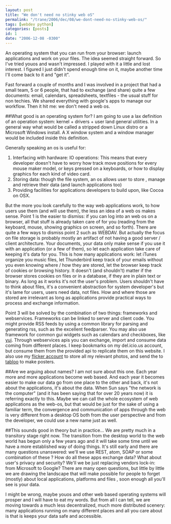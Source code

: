 ```yaml
---
layout: post
title: "We don't need no stinky web oS"
permalink: "/trane/2006/dec/08/we-dont-need-no-stinky-web-os/"
tags: [webdev python]
categories: [posts]
id: 1
date: "2006-12-08 -0300"
---
```

An operating system that you can run from your browser: launch applications and work on your files. The idea seemed straight forward.
So I've tried youos and wasn't impressed. I played with it a little and lost interest. I figured I just didn't spend enough time on it, maybe another time I'll come back to it and "get it".

Fast forward a couple of months and I was involved in a project that had a small team, 5 or 6 people, that had to exchange (and share) quite a few documents: email, calendars, spreadsheets, textfiles - the usual stuff for non techies. We shared everything with google's apps to manage our workflow. Then it hit me: we don't need a web os. 

##What good is an operating system for?
I am going to use a lax definition of an operation system: kernel + drivers + user land general utilities. In a general way what would be called a stripped down Linux distro or a Microsoft Windows install. A X window system and a window manager would be included inside this definition.

Generally speaking an os is useful for:

1. Interfacing with hardware: IO operations: This means that every developer doesn't have to worry how track move positions for every mouse maker model, or keys pressed on a keyboards, or how to display graphics for each kind of video card.
2. Storing data: though the file system, an os allows user to store , manage and retrieve their data (and launch applications too)
3. Providing facilities for applications developers to build upon, like Cocoa on OSX. 

But the more you look carefully to the way web applications work, to how users use them (and will use them), the less an idea of a web os makes sense.
Point 1 is the easier to dismiss: if you can log into an web os on a browser, all that stuff is already taken care of for you (reading from the keyboard, mouse, showing graphics on screen, and so forth).
There are quite a few ways to dismiss point 2 such as WEBDAV. But actually the focus on file storage is probably mostly an artifact of not having a good server / client architecture. Your documents, your data only make sense if you use it with an application (or a few of them), so let each application take care of keeping it's data for you. This is how many applications work: let iTunes organize you music files, let Thunderbird keep track of your emails without you even knowing where / how they are stored, let the browser keep track of cookies or browsing history. It doesn't (and shouldn't) matter if the browser stores cookies on files or in a database, if they are in plain text or binary. 
As long as it works it's not the user's problem. Users shouldn't have to think about files, it's a convenient abstraction for system developer's  but it's lame for users, users need data, not files. How and where those are stored are irrelevant as long as applications provide practical ways to process and exchange information.

Point 3 will be solved by the combination of two things: frameworks and webservices. Frameworks can be linked to server and client code. You might provide RSS feeds by using a common library for parsing and generating rss, such as the excellent feedparser. You may also use framework for common gui widgets such as calendars and checkboxes, like [yui](http://developer.yahoo.com/yui/). Through webservices apis you can exchange, import and consume data coming from different places. I keep bookmarks on my del.icio.us account, but consume them from the provided api to replicate them on this website. I also use my [flicker account](http://www.flickr.com/photos/bananal/) to store all my relevant photos, and send the to [tabloo](http://www.tabblo.com/studio) to make posters. 

##Are we arguing about names?
I am not sure about this one. Each year more and more applications become web based. And each year it becomes easier to make our data go from one place to the other and back, it's not about the applications, it's about the data. 
When Sun says "the network is the computer" (and it has been saying that for over 20 years now) it is referring exactly to this. Maybe we can call the whole ecosystem of web applications as the web-os, but that would be just for the sake of using a familiar term, the convergence and communication of apps through the web is very different from a desktop OS both from the user perspective and from the developer, we could use a new name just as well.

##This sounds good in theory but in practice...
We are pretty much in a transitory stage right now. The transition from the desktop world to the web world has begun only a few years ago and it will take some time until we have a more established way of doing things. It's still early and there are many questions unanswered: we'll we use REST, atom, SOAP or some combination of these ? How do all these apps exchange data? What about user's privacy and security? We'll we be just replacing vendors lock-in: from Microsoft to Google? 
There are many open questions, but little by little we are drawing the landscape that will make possible for people to forget (mostly) about local applications, platforms and files , soon enough all you'll see is your data.

I might be wrong, maybe youos and other web based operating systems will prosper and I will have to eat my words. But from all I can tell, we are moving towards a much less decentralized, much more distributed scenery: many applications running on many different places and all you care about is that is keeps your data safe and accessible.